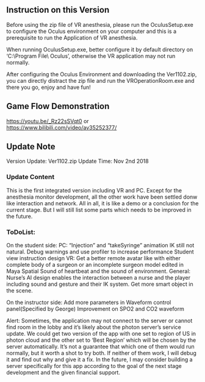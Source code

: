 ## Instruction on this Version

Before using the zip file of VR anesthesia, please run the OculusSetup.exe to configure the Oculus environment on your computer and this is a prerequisite to run the Application of VR anesthesia.

When running OculusSetup.exe, better configure it by default directory on ‘C:\Program File\ Oculus’, otherwise the VR application may not run normally.

After configuring the Oculus Environment and downloading the Ver1102.zip, you can directly distract the zip file and run the VROperationRoom.exe and there you go, enjoy and have fun!


## Game Flow Demonstration
https://youtu.be/_Rz22sSVqt0
or
https://www.bilibili.com/video/av35252377/


## Update Note
Version Update: Ver1102.zip 
Update Time: Nov 2nd 2018

### Update Content
This is the first integrated version including VR and PC. Except for the anesthesia monitor development, all the other work have been settled donw like interaction and network. All in all, it is like a demo or a conclusion for the current stage. But I will still list some parts which needs to be improved in the future.

### ToDoList:
On the student side:
PC:
“Injection” and “takeSyringe” animation IK still not natural.
Debug warnings and use profiler to increase performance
Student view instruction design
	VR:
Get a better remote avatar like with either complete body of a surgeon or an incomplete surgeon model edited in Maya
Spatial Sound of heartbeat and the sound of environment.
	General:
Nurse’s AI design enables the interaction between a nurse and the player including sound and gesture and their IK system.
Get more smart object in the scene.


On the instructor side:
Add more parameters in Waveform control panel(Specified by George)
Improvement on SPO2 and CO2 waveform

Alert: Sometimes, the application may not connect to the server or cannot find room in the lobby and it’s likely about the photon server’s service update. We could get two version of the app with one set to region of US in photon cloud and the other set to ‘Best Region’ which will be chosen by the server automatically. It’s not a guarantee that which one of them would run normally, but it worth a shot to try both. If neither of them work, I will debug it and find out why and give it a fix. In the future, I may consider building a server specifically for this app according to the goal of the next stage development and the given financial support.

